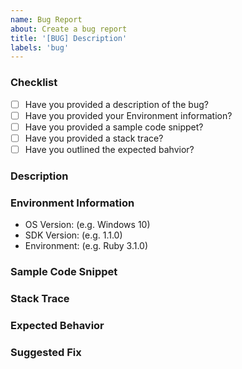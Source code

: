 ```yaml
---
name: Bug Report
about: Create a bug report
title: '[BUG] Description'
labels: 'bug'
---
```


### Checklist
 - [ ] Have you provided a description of the bug?
 - [ ] Have you provided your Environment information?
 - [ ] Have you provided a sample code snippet?
 - [ ] Have you provided a stack trace?
 - [ ] Have you outlined the expected bahvior?

### Description
<!-- Please provide a clear and concise description of the bug. -->

### Environment Information
<!-- Please provide the version of the OS, SDK, and Environment you are experiencing the bug in. -->
 - OS Version: (e.g. Windows 10)
 - SDK Version: (e.g. 1.1.0)
 - Environment: (e.g. Ruby 3.1.0)

### Sample Code Snippet
<!-- Please provide a code snippet that produces or is relevant to the bug. -->

### Stack Trace
<!-- Please provide the stack trace that shows the bug. -->

### Expected Behavior
<!-- Please outline the expected behavior of the SDK. -->

### Suggested Fix
<!-- If you have a fix or a suggestion for how this bug may be fixed, describe it here. -->